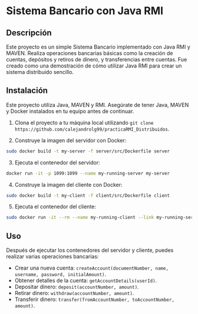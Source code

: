 # Sistema Bancario con Java RMI

## Descripción

Este proyecto es un simple Sistema Bancario implementado con Java RMI y MAVEN. Realiza operaciones bancarias básicas como la creación de cuentas, depósitos y retiros de dinero, y transferencias entre cuentas. Fue creado como una demostración de cómo utilizar Java RMI para crear un sistema distribuido sencillo.

## Instalación

Este proyecto utiliza Java, MAVEN y RMI. Asegúrate de tener Java, MAVEN y Docker instalados en tu equipo antes de continuar.

1. Clona el proyecto a tu máquina local utilizando `git clone https://github.com/calejandrolg99/practicaRMI_Distribuidos`.

2. Construye la imagen del servidor con Docker:
```bash
sudo docker build -t my-server -f server/src/Dockerfile server
```

3. Ejecuta el contenedor del servidor:
```bash
docker run -it -p 1099:1099 --name my-running-server my-server
```

4. Construye la imagen del cliente con Docker:
```bash
sudo docker build -t my-client -f client/src/Dockerfile client
```

5. Ejecuta el contenedor del cliente:
```bash
sudo docker run -it --rm --name my-running-client --link my-running-server my-client
```

## Uso

Después de ejecutar los contenedores del servidor y cliente, puedes realizar varias operaciones bancarias:

- Crear una nueva cuenta: `createAccount(documentNumber, name, username, password, initialAmount)`.
- Obtener detalles de la cuenta: `getAccountDetails(userId)`.
- Depositar dinero: `deposit(accountNumber, amount)`.
- Retirar dinero: `withdraw(accountNumber, amount)`.
- Transferir dinero: `transfer(fromAccountNumber, toAccountNumber, amount)`.
